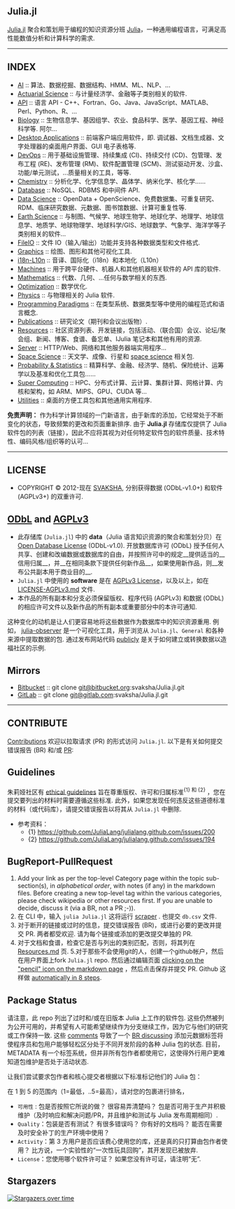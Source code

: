 <div class="github-widget" data-repo="svaksha/Julia.jl"></div>

## Julia.jl

[Julia.jl](http://svaksha.github.io/Julia.jl) 聚合和策划用于编程的知识资源分班 [Julia](https://github.com/JuliaLang)，一种通用编程语言，可满足高性能数值分析和计算科学的需求.


----

## INDEX

+ [AI](https://github.com/svaksha/Julia.jl/blob/master/AI.md) :: 算法、数据挖掘、数据结构、HMM、ML、NLP、...
+ [Actuarial Science](https://github.com/svaksha/Julia.jl/blob/master/ActuarialScience.md) :: 与计量经济学、金融等子类别相关的软件.
+ [API](https://github.com/svaksha/Julia.jl/blob/master/API.md) :: 语言 API - C++、Fortran、Go、Java、JavaScript、MATLAB、Perl、Python、R、...
+ [Biology](https://github.com/svaksha/Julia.jl/blob/master/Biology.md)  :: 生物信息学、基因组学、农业、食品科学、医学、基因工程、神经科学等. 阿尔...
+ [Desktop Applications](https://github.com/svaksha/Julia.jl/blob/master/DesktopApplications.md)  :: 前端客户端应用软件，即. 调试器、文档生成器、文字处理器的桌面用户界面、GUI 电子表格等.
+ [DevOps](https://github.com/svaksha/Julia.jl/blob/master/DevOps.md) :: 用于基础设施管理、持续集成 (CI)、持续交付 (CD)、包管理、发布工程 (RE)、发布管理 (RM)、软件配置管理 (SCM)、测试驱动开发、沙盒、功能/单元测试，...质量相关的工具，等等.
+ [Chemistry](https://github.com/svaksha/Julia.jl/blob/master/Chemistry.md) :: 分析化学、化学信息学、晶体学、纳米化学、核化学......
+ [Database](https://github.com/svaksha/Julia.jl/blob/master/Database.md) :: NoSQL、RDBMS 和中间件 API.
+ [Data Science](https://github.com/svaksha/Julia.jl/blob/master/DataScience.md) :: OpenData + OpenScience、免费数据集、可重复研究、RDM、临床研究数据、元数据、图书馆数据、计算可重复性等.
+ [Earth Science](https://github.com/svaksha/Julia.jl/blob/master/Earth-Science.md) :: 与制图、气候学、地球生物学、地球化学、地理学、地球信息学、地质学、地球物理学、地球科学/GIS、地球数学、气象学、海洋学等子类别相关的软件...
+ [FileIO](https://github.com/svaksha/Julia.jl/blob/master/FileIO.md) :: 文件 IO（输入/输出）功能并支持各种数据类型和文件格式.
+ [Graphics](https://github.com/svaksha/Julia.jl/blob/master/Graphics.md) :: 绘图、图形和其他可视化工具.
+ [i18n-L10n](https://github.com/svaksha/Julia.jl/blob/master/i18n-L10n.md) :: 音译、国际化（i18n）和本地化（L10n）
+ [Machines](https://github.com/svaksha/Julia.jl/blob/master/Machines.md) :: 用于跨平台硬件、机器人和其他机器相关软件的 API 库的软件.
+ [Mathematics](https://github.com/svaksha/Julia.jl/blob/master/Mathematics.md) :: 代数、几何、...任何与数学相关的东西.
+ [Optimization](https://github.com/svaksha/Julia.jl/blob/master/Optimization.md) :: 数学优化.
+ [Physics](https://github.com/svaksha/Julia.jl/blob/master/Physics.md) :: 与物理相关的 Julia 软件.
+ [Programming Paradigms](https://github.com/svaksha/Julia.jl/blob/master/Programming-Paradigms.md) :: 在类型系统、数据类型等中使用的编程范式和语言概念.
+ [Publications](https://github.com/svaksha/Julia.jl/blob/master/Publications.md) :: 研究论文（期刊和会议出版物）.
+ [Resources](https://github.com/svaksha/Julia.jl/blob/master/Resources.md) :: 社区资源列表、开发链接，包括活动、（联合国）会议、论坛/聚会组、新闻、博客、食谱、备忘单、IJulia 笔记本和其他有用的资源.
+ [Server](https://github.com/svaksha/Julia.jl/blob/master/Server.md) :: HTTP/Web、网络和其他服务器端实用程序...
+ [Space Science](https://github.com/svaksha/Julia.jl/blob/master/Space-Science.md) :: 天文学、成像、行星和 [space science](https://en.wikipedia.org/wiki/Outline_of_space_science) 相关包.
+ [Probability & Statistics](https://github.com/svaksha/Julia.jl/blob/master/Probability-Statistics.md) :: 精算科学、金融、经济学、随机、保险统计、运筹学以及基准和优化工具包......
+ [Super Computing](https://github.com/svaksha/Julia.jl/blob/master/Super-Computing.md) :: HPC、分布式计算、云计算、集群计算、网格计算、内核和架构，如 ARM、MIPS、GPU、CUDA 等...
+ [Utilities](https://github.com/svaksha/Julia.jl/blob/master/Utilities.md) :: 桌面的方便工具包和其他通用实用程序.

 **免责声明：** 作为科学计算领域的一门新语言，由于新库的添加，它经常处于不断变化的状态，导致频繁的更改和页面重新排序. 由于 **Julia.jl** 存储库仅提供了 Julia 软件包的列表（链接），因此不应将其视为对任何特定软件包的软件质量、技术特性、编码风格/组织等的认可...

----

## LICENSE

+ COPYRIGHT © 2012-现在 [SVAKSHA](http://svaksha.com/pages/Bio), 分别获得数据 (ODbL-v1.0+) 和软件 (AGPLv3+) 的双重许可.

## [ODbL](https://opendatacommons.org/licenses/odbl/1-0/) and [AGPLv3](http://www.gnu.org/licenses/agpl-3.0.html)

+ 此存储库 (`Julia.jl`) 中的 __data__（Julia 语言知识资源的聚合和策划分贝）在 [Open Database License](https://opendatacommons.org/licenses/odbl/1-0/)  (ODbL-v1.0). 开放数据库许可 (ODbL) 授予任何人共享、创建和改编数据或数据库的自由，并按照许可中的规定__提供适当的__信用归属__，并__在相同条款下提供任何新作品__，如果使用新作品，则__发布公共副本用于商业目的__.
+ `Julia.jl` 中使用的 __software__ 是在 [AGPLv3 License](http://www.gnu.org/licenses/agpl-3.0.html)，以及以上，如在 [LICENSE-AGPLv3.md](https://github.com/svaksha/Julia.jl/blob/master/LICENSE-AGPLv3.md) 文件.
+ 本作品的所有副本和分支必须保留版权、程序代码 (AGPLv3) 和数据 (ODbL) 的相应许可文件以及新作品的所有副本或重要部分中的本许可通知.

这种变化的动机是让人们更容易地将这些数据作为数据库中的知识资源重用. 例如， [julia-observer](https://juliaobserver.com) 是一个可视化工具，用于浏览从 `Julia.jl`、`General` 和各种来源中提取数据的包. 通过发布网站代码 [publicly](https://github.com/djsegal/julia_observer) 是关于如何建立或转换数据以造福社区的示例.


## Mirrors
+ [Bitbucket](https://bitbucket.org/svaksha/Julia.jl) :: git clone git@bitbucket.org:svaksha/Julia.jl.git
+ [GitLab](https://gitlab.com/svaksha/Julia.jl) :: git clone git@gitlab.com:svaksha/Julia.jl.git

----

## CONTRIBUTE

[Contributions](https://github.com/svaksha/Julia.jl/graphs/contributors) 欢迎以拉取请求 (PR) 的形式访问 `Julia.jl`. 以下是有关如何提交错误报告 (BR) 和/或 [PR](https://github.com/svaksha/Julia.jl/pulls):

## Guidelines

朱莉娅社区有 [ethical guidelines](http://julialang.org/community/standards/) 旨在尊重版权、许可和归属标准<sup>{1} 和 {2}</sup> ，您在提交要列出的材料时需要遵循这些标准. 此外，如果您发现任何违反这些道德标准的材料（或代码库），请提交错误报告以将其从 `Julia.jl` 中删除.
+ 参考资料：
   + {1} https://github.com/JuliaLang/julialang.github.com/issues/200
   + {2} https://github.com/JuliaLang/julialang.github.com/issues/194


## BugReport-PullRequest

1. Add your link as per the top-level Category page within the topic sub-section(s), in _alphabetical order_, with notes (if any) in the markdown files. Before creating a new top-level tag within the various categories, please check wikipedia or other resources first. If you are unable to decide, discuss it (via a BR, not a PR ;-)).
2. 在 CLI 中，输入 `julia Julia.jl` 这将运行 [scraper](https://github.com/svaksha/Julia.jl/blob/master/src/scrape.jl) . 也提交 `db.csv` 文件.
 3. 对于断开的链接或过时的信息，提交错误报告 (BR)，或进行必要的更改并提交 PR. 两者都受欢迎. 请为每个链接或添加的更改提交单独的 PR.
4. 对于文档和食谱，检查它是否与列出的类别匹配，否则，将其列在 [Resources.md](https://github.com/svaksha/Julia.jl/blob/master/Resources.md) 页.
 5.对于那些不会使用git的人，创建一个github帐户，然后在用户界面上fork `Julia.jl` repo. 然后通过编辑页面 [clicking on the "pencil" icon on the markdown page](https://help.github.com/articles/editing-files-in-your-repository) ，然后点击保存并提交 PR.  Github 这样做 [automatically in 8 steps](https://help.github.com/articles/editing-files-in-another-user-s-repository).


## Package Status

请注意，此 repo 列出了过时和/或在旧版本 Julia 上工作的软件包. 这些仍然被列为公开可用的，并希望有人可能希望继续作为分支继续工作，因为它与他们的研究或工作保持一致. 这些 [comments](https://github.com/svaksha/Julia.jl/commit/a884fe9e921d57b87d85e970c2f57b8f21025641#commitcomment-15802037) 导致了一个 [BR discussing](https://github.com/svaksha/Julia.jl/issues/55) 添加元数据标签将使程序员和包用户能够轻松区分处于不同开发阶段的各种 Julia 包的状态. 目前，METADATA 有一个标签系统，但并非所有包作者都使用它，这使得外行用户更难知道包维护是否处于活动状态.

让我们尝试要求包作者和核心提交者根据以下标准标记他们的 Julia 包：

在 1 到 5 的范围内（1=最低，..5=最高），请对您的包裹进行排名，

 + `可用性` : 包是否按照它所说的做？ 很容易弄清楚吗？ 包是否可用于生产并积极维护（及时响应和解决问题/PR，并且维护和测试与 Julia 发布周期相同）.
 + `Quality`：包装是否有测试？ 有很多错误吗？ 你有好的文档吗？ 能否在需要及时安全补丁的生产环境中使用？
 + `Activity`：第 3 方用户是否应该费心使用您的库，还是真的只打算由包作者使用？ 比方说，一个实验性的“一次性玩具回购”，其开发现已被放弃.
 + `License`：您使用哪个软件许可证？ 如果您没有许可证，请注明“无”.


## Stargazers

[![Stargazers over time](https://starchart.cc/svaksha/Julia.jl.svg)](https://starchart.cc/svaksha/Julia.jl)
      
